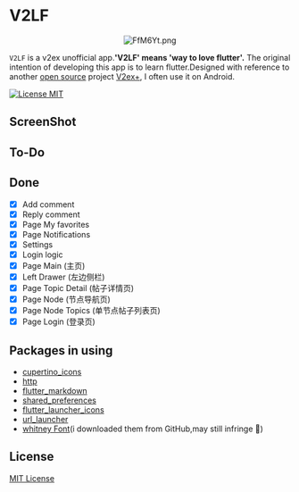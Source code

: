 # V2LF

<p align="center">
  <img src="https://s1.ax1x.com/2018/12/29/FfM6Yt.png" alt="FfM6Yt.png" border="0" />
</p>

`V2LF` is a v2ex unofficial app.**'V2LF' means 'way to love flutter'.**
The original intention of developing this app is to learn flutter.Designed with reference to another [open source](https://github.com/CzBiX/v2ex-android) project [V2ex+](https://play.google.com/store/apps/details?id=com.czbix.v2ex&hl=en_US), I often use it on Android.

[![License MIT](https://img.shields.io/badge/license-MIT-green.svg?style=flat)](https://raw.githubusercontent.com/Finb/V2ex-Swift/master/LICENSE)

## ScreenShot



## To-Do



## Done

- [x] Add comment
- [x] Reply comment
- [x] Page My favorites
- [x] Page Notifications
- [x] Settings
- [x] Login logic
- [x] Page Main (主页)
- [x] Left Drawer (左边侧栏)
- [x] Page Topic Detail (帖子详情页)
- [x] Page Node (节点导航页)
- [x] Page Node Topics (单节点帖子列表页)
- [x] Page Login (登录页)

## Packages in using

* [cupertino_icons](https://pub.dartlang.org/packages/cupertino_icons)
* [http](https://pub.dartlang.org/packages/http)
* [flutter_markdown](https://pub.dartlang.org/packages/flutter_markdown)
* [shared_preferences](https://pub.dartlang.org/packages/shared_preferences)
* [flutter_launcher_icons](https://pub.dartlang.org/packages/flutter_launcher_icons)
* [url_launcher](https://pub.dartlang.org/packages/url_launcher)
* [whitney Font](https://whitney.org/)(i downloaded them from GitHub,may still infringe 🤨)

## License

[MIT License](http://en.wikipedia.org/wiki/MIT_License)
